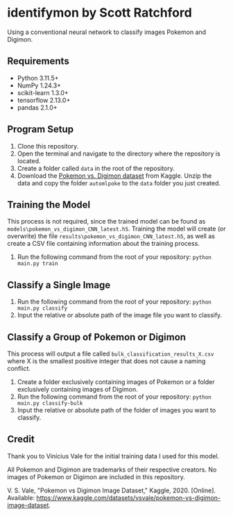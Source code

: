 # identifymon by Scott Ratchford
Using a conventional neural network to classify images Pokemon and Digimon. 

## Requirements
- Python 3.11.5+
- NumPy 1.24.3+
- scikit-learn 1.3.0+
- tensorflow 2.13.0+
- pandas 2.1.0+

## Program Setup
1. Clone this repository.
2. Open the terminal and navigate to the directory where the repository is located.
3. Create a folder called `data` in the root of the repository.
4. Download the [Pokemon vs. Digimon dataset](https://www.kaggle.com/datasets/vsvale/pokemon-vs-digimon-image-dataset) from Kaggle. Unzip the data and copy the folder `automlpoke` to the `data` folder you just created.

## Training the Model
This process is not required, since the trained model can be found as `models\pokemon_vs_digimon_CNN_latest.h5`. Training the model will create (or overwrite) the file `results\pokemon_vs_digimon_CNN_latest.h5`, as well as create a CSV file containing information about the training process.
1. Run the following command from the root of your repository: `python main.py train`

## Classify a Single Image
1. Run the following command from the root of your repository: `python main.py classify`
2. Input the relative or absolute path of the image file you want to classify.

## Classify a Group of Pokemon or Digimon
This process will output a file called `bulk_classification_results_X.csv` where X is the smallest positive integer that does not cause a naming conflict.
1. Create a folder exclusively containing images of Pokemon or a folder exclusively containing images of Digimon.
2. Run the following command from the root of your repository: `python main.py classify-bulk`
3. Input the relative or absolute path of the folder of images you want to classify.

## Credit
Thank you to Vinícius Vale for the initial training data I used for this model.

All Pokemon and Digimon are trademarks of their respective creators. No images of Pokemon or Digimon are included in this repository.

V. S. Vale, "Pokemon vs Digimon Image Dataset," Kaggle, 2020. [Online]. Available: https://www.kaggle.com/datasets/vsvale/pokemon-vs-digimon-image-dataset.
